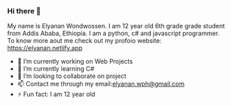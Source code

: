 ### Hi there 👋

My name is Elyanan Wondwossen. I am 12 year old 6th grade grade student from Addis Ababa, Ethiopia. I am a python, c# and javascript programmer.
To know more aout me check out my profoio website: https://elyanan.netlify.app

- 🔭 I’m currently working on Web Projects
- 🌱 I’m currently learning C#
- 👯 I’m looking to collaborate on project
- 📫 Contact me through my email:elyanan.wph@gmail.com
- ⚡ Fun fact: I am 12 year old

